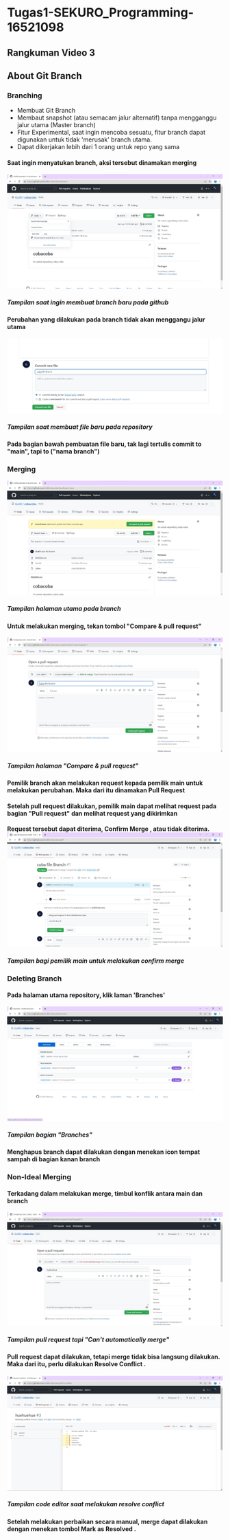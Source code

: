 # Tugas1-SEKURO_Programming-16521098


<h2> Rangkuman Video 3 </h2>

<h2> About Git Branch </h2>

<h3> <strong> Branching </strong> </h3>
<ul>
<li> Membuat Git Branch
<li> Membaut snapshot (atau semacam jalur alternatif) tanpa mengganggu jalur utama (Master branch)
<li> Fitur Experimental, saat ingin mencoba sesuatu, fitur branch dapat digunakan untuk tidak 'merusak' branch utama.
<li> Dapat dikerjakan lebih dari 1 orang untuk repo yang sama
</ul>

<h4> <strong> Saat ingin menyatukan branch, aksi tersebut dinamakan merging </strong></h4>

<img src="Screenshots/Gambar 3-1.jpg">
<h5> Tampilan saat ingin membuat branch baru pada github </h5>
<h4> Perubahan yang dilakukan pada branch tidak akan menggangu jalur utama </h4>

<img src="Screenshots/Gambar 3-2.jpg">
<h5> Tampilan saat membuat file baru pada repository </h5>
<h4> Pada bagian bawah pembuatan file baru, tak lagi tertulis commit to "main", tapi to ("nama branch")</h4>

<h3> <strong> Merging </strong> </h3>

<img src="Screenshots/Gambar 3-3.jpg">
<h5> Tampilan halaman utama pada branch </h5>

<h4> Untuk melakukan merging, tekan tombol "Compare & pull request" </h4>

<img src="Screenshots/Gambar 3-4.jpg">
<h5> Tampilan halaman "Compare & pull request" </h5>

<h4> Pemilik branch akan melakukan request kepada pemilik main untuk melakukan perubahan. Maka dari itu dinamakan <strong> Pull Request </strong> </h4>

<h4> Setelah pull request dilakukan, pemilik main dapat melihat request pada bagian "Pull request" dan melihat request yang dikirimkan </h4>
<h4> Request tersebut dapat diterima, <strong> Confirm Merge </strong>, atau tidak diterima.

<img src="Screenshots/Gambar 3-5.jpg">
<h5> Tampilan bagi pemilik main untuk melakukan confirm merge </h5>

<h3> <strong> Deleting Branch </strong> </h3>
<h4> Pada halaman utama repository, klik laman 'Branches' </h4>

<img src="Screenshots/Gambar 3-6.jpg">
<h5> Tampilan bagian "Branches" </h5>

<h4> Menghapus branch dapat dilakukan dengan menekan icon tempat sampah di bagian kanan branch </h4>

<h3> <strong> Non-Ideal Merging </strong> </h3>
<h4> Terkadang dalam melakukan merge, timbul konflik antara main dan branch </h4>
<img src="Screenshots/Gambar 3-7.jpg">
<h5> Tampilan pull request tapi "Can't automatically merge"</h5>
<h4> Pull request dapat dilakukan, tetapi merge tidak bisa langsung dilakukan. Maka dari itu, perlu dilakukan <strong> Resolve Conflict </strong> .</h4>

<img src="Screenshots/Gambar 3-8.jpg">
<h5> Tampilan code editor saat melakukan resolve conflict </h5>
<h4> Setelah melakukan perbaikan secara manual, merge dapat dilakukan dengan menekan tombol <strong> Mark as Resolved </strong>. </h4>